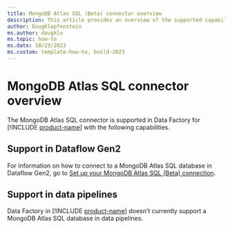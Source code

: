 ```yaml
---
title: MongoDB Atlas SQL (Beta) connector overview
description: This article provides an overview of the supported capabilities of the MongoDB Atlas SQL connector.
author: DougKlopfenstein
ms.author: dougklo
ms.topic: how-to
ms.date: 10/23/2023
ms.custom: template-how-to, build-2023
---
```


# MongoDB Atlas SQL connector overview

The MongoDB Atlas SQL connector is supported in Data Factory for [!INCLUDE [product-name](../includes/product-name.md)] with the following capabilities.


## Support in Dataflow Gen2

For information on how to connect to a MongoDB Atlas SQL database in Dataflow Gen2, go to [Set up your MongoDB Atlas SQL (Beta) connection](connector-mongodb-atlas-sql.md).

## Support in data pipelines

Data Factory in [!INCLUDE [product-name](../includes/product-name.md)] doesn't currently support a MongoDB Atlas SQL database in data pipelines.
